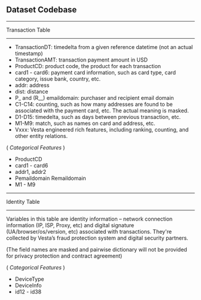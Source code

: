 ## Dataset Codebase

---

Transaction Table

---

- TransactionDT: timedelta from a given reference datetime (not an actual timestamp)
- TransactionAMT: transaction payment amount in USD
- ProductCD: product code, the product for each transaction
- card1 - card6: payment card information, such as card type, card category, issue bank, country, etc.
- addr: address
- dist: distance
- P_ and (R__) emaildomain: purchaser and recipient email domain
- C1-C14: counting, such as how many addresses are found to be associated with the payment card, etc. The actual meaning is masked.
- D1-D15: timedelta, such as days between previous transaction, etc.
- M1-M9: match, such as names on card and address, etc.
- Vxxx: Vesta engineered rich features, including ranking, counting, and other entity relations.

( _Categorical Features_ )

- ProductCD
- card1 - card6
- addr1, addr2
- Pemaildomain Remaildomain
- M1 - M9


---

Identity Table

---

Variables in this table are identity information – network connection information (IP, ISP, Proxy, etc) and digital signature (UA/browser/os/version, etc) associated with transactions. They're collected by Vesta’s fraud protection system and digital security partners. 

(The field names are masked and pairwise dictionary will not be provided for privacy protection and contract agreement)

( _Categorical Features_ )

- DeviceType
- DeviceInfo
- id12 - id38